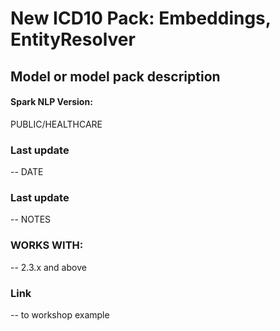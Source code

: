 # New ICD10 Pack: Embeddings, EntityResolver

## Model or model pack description
    
#### Spark NLP Version: 
  PUBLIC/HEALTHCARE
### Last update 
  -- DATE
### Last update 
  -- NOTES
### WORKS WITH: 
  -- 2.3.x and above
### Link 
  -- to workshop example
